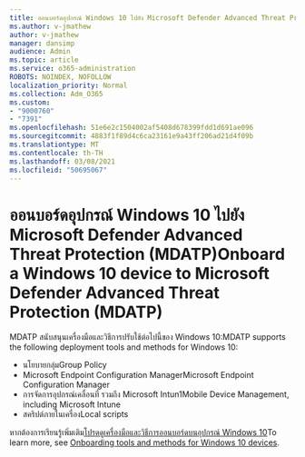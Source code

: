 ```yaml
---
title: ออนบอร์ดอุปกรณ์ Windows 10 ไปยัง Microsoft Defender Advanced Threat Protection (MDATP)
ms.author: v-jmathew
author: v-jmathew
manager: dansimp
audience: Admin
ms.topic: article
ms.service: o365-administration
ROBOTS: NOINDEX, NOFOLLOW
localization_priority: Normal
ms.collection: Adm_O365
ms.custom:
- "9000760"
- "7391"
ms.openlocfilehash: 51e6e2c1504002af5408d678399fdd1d691ae096
ms.sourcegitcommit: 4883f1f89d4c6ca23161e9a43ff206ad21d4f09b
ms.translationtype: MT
ms.contentlocale: th-TH
ms.lasthandoff: 03/08/2021
ms.locfileid: "50695067"
---
```

# <a name="onboard-a-windows-10-device-to-microsoft-defender-advanced-threat-protection-mdatp"></a><span data-ttu-id="b40c0-102">ออนบอร์ดอุปกรณ์ Windows 10 ไปยัง Microsoft Defender Advanced Threat Protection (MDATP)</span><span class="sxs-lookup"><span data-stu-id="b40c0-102">Onboard a Windows 10 device to Microsoft Defender Advanced Threat Protection (MDATP)</span></span>

<span data-ttu-id="b40c0-103">MDATP สนับสนุนเครื่องมือและวิธีการปรับใช้ต่อไปนี้ของ Windows 10:</span><span class="sxs-lookup"><span data-stu-id="b40c0-103">MDATP supports the following deployment tools and methods for Windows 10:</span></span>

- <span data-ttu-id="b40c0-104">นโยบายกลุ่ม</span><span class="sxs-lookup"><span data-stu-id="b40c0-104">Group Policy</span></span>
- <span data-ttu-id="b40c0-105">Microsoft Endpoint Configuration Manager</span><span class="sxs-lookup"><span data-stu-id="b40c0-105">Microsoft Endpoint Configuration Manager</span></span>
- <span data-ttu-id="b40c0-106">การจัดการอุปกรณ์เคลื่อนที่ รวมถึง Microsoft Intun1</span><span class="sxs-lookup"><span data-stu-id="b40c0-106">Mobile Device Management, including Microsoft Intune</span></span>
- <span data-ttu-id="b40c0-107">สคริปต์ภายในเครื่อง</span><span class="sxs-lookup"><span data-stu-id="b40c0-107">Local scripts</span></span>

<span data-ttu-id="b40c0-108">หากต้องการเรียนรู้เพิ่มเติม[โปรดดูเครื่องมือและวิธีการออนบอร์ดบนอุปกรณ์ Windows 10](https://go.microsoft.com/fwlink/?linkid=2143460)</span><span class="sxs-lookup"><span data-stu-id="b40c0-108">To learn more, see [Onboarding tools and methods for Windows 10 devices](https://go.microsoft.com/fwlink/?linkid=2143460).</span></span>
